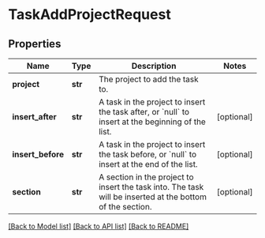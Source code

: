 # TaskAddProjectRequest

## Properties
Name | Type | Description | Notes
------------ | ------------- | ------------- | -------------
**project** | **str** | The project to add the task to. | 
**insert_after** | **str** | A task in the project to insert the task after, or &#x60;null&#x60; to insert at the beginning of the list. | [optional] 
**insert_before** | **str** | A task in the project to insert the task before, or &#x60;null&#x60; to insert at the end of the list. | [optional] 
**section** | **str** | A section in the project to insert the task into. The task will be inserted at the bottom of the section. | [optional] 

[[Back to Model list]](../README.md#documentation-for-models) [[Back to API list]](../README.md#documentation-for-api-endpoints) [[Back to README]](../README.md)

